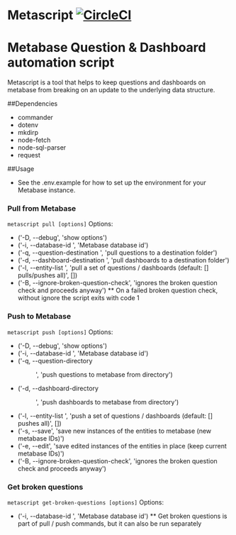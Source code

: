 Metascript
[![CircleCI](https://circleci.com/gh/bcgov/cas-metascript.svg?style=shield)](https://circleci.com/gh/bcgov/cas-metascript)
======

# Metabase Question & Dashboard automation script
Metascript is a tool that helps to keep questions and dashboards on metabase from breaking on an update to the underlying data structure.

##Dependencies
- commander
- dotenv
- mkdirp
- node-fetch
- node-sql-parser
- request

##Usage
- See the .env.example for how to set up the environment for your Metabase instance.

### Pull from Metabase
`metascript pull [options]`
Options:
- ('-D, --debug', 'show options')
- ('-i, --database-id <id>', 'Metabase database id')
- ('-q, --question-destination <destination>', 'pull questions to a destination folder')
- ('-d, --dashboard-destination <destination>', 'pull dashboards to a destination folder')
- ('-l, --entity-list <list>', 'pull a set of questions / dashboards (default: [] pulls/pushes all)', [])
- ('-B, --ignore-broken-question-check', 'ignores the broken question check and proceeds anyway')
** On a failed broken question check, without ignore the script exits with code 1

### Push to Metabase
`metascript push [options]`
Options:
- ('-D, --debug', 'show options')
- ('-i, --database-id <id>', 'Metabase database id')
- ('-q, --question-directory <dir>', 'push questions to metabase from directory')
- ('-d, --dashboard-directory <dir>', 'push dashboards to metabase from directory')
- ('-l, --entity-list <list>', 'push a set of questions / dashboards (default: [] pushes all)', [])
- ('-s, --save', 'save new instances of the entities to metabase (new metabase IDs)')
- ('-e, --edit', 'save edited instances of the entities in place (keep current metabase IDs)')
- ('-B, --ignore-broken-question-check', 'ignores the broken question check and proceeds anyway')

### Get broken questions
`metascript get-broken-questions [options]`
Options:
- ('-i, --database-id <id>', 'Metabase database id')
** Get broken questions is part of pull / push commands, but it can also be run separately